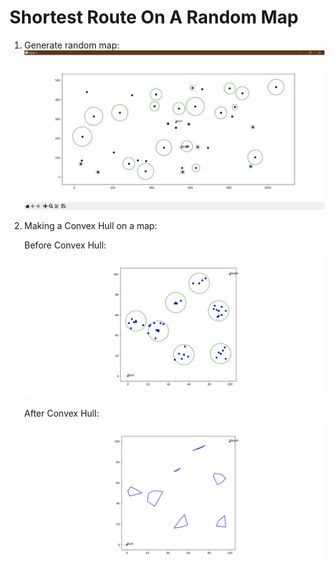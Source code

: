 # Shortest Route On A Random Map

1. Generate random map:
![Generated random map exemple](Examples/generated_random_map_exemple.jpg)

2. Making a Convex Hull on a map:
   
   Before Convex Hull:
    ![Before Convex Hull](Examples/cpp_input.png)
    
    After Convex Hull:  
    ![After Convex Hull](Examples/cpp_output(ConvexHull).png)

